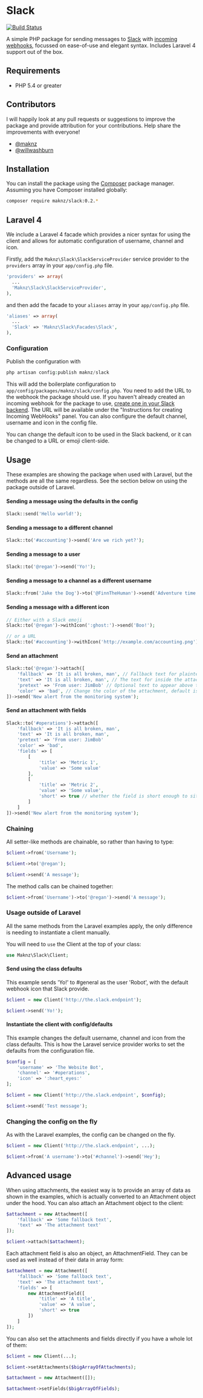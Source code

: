 # Slack

[![Build Status](https://travis-ci.org/maknz/slack.svg?branch=master)](https://travis-ci.org/maknz/slack)

A simple PHP package for sending messages to [Slack](https://slack.com) with [incoming webhooks](https://my.slack.com/services/new/incoming-webhook), focussed on ease-of-use and elegant syntax. Includes Laravel 4 support out of the box.

## Requirements

* PHP 5.4 or greater

## Contributors

I will happily look at any pull requests or suggestions to improve the package and provide attribution for your contributions. Help share the improvements with everyone!

* [@maknz](https://github.com/maknz)
* [@willwashburn](https://github.com/willwashburn)

## Installation

You can install the package using the [Composer](https://getcomposer.org/) package manager. Assuming you have Composer installed globally:

```sh
composer require maknz/slack:0.2.*
```

## Laravel 4 

We include a Laravel 4 facade which provides a nicer syntax for using the client and allows for automatic configuration of username, channel and icon.

Firstly, add the `Maknz\Slack\SlackServiceProvider` service provider to the `providers` array in your `app/config.php` file.

```php
'providers' => array(
  ...
  'Maknz\Slack\SlackServiceProvider',
),
```

and then add the facade to your `aliases` array in your `app/config.php` file.

```php
'aliases' => array(
  ...
  'Slack' => 'Maknz\Slack\Facades\Slack',
),
```

### Configuration

Publish the configuration with

```php
php artisan config:publish maknz/slack
```

This will add the boilerplate configuration to `app/config/packages/maknz/slack/config.php`. You need to add the URL to the webhook the package should use. If you haven't already created an incoming webhook for the package to use, [create one in your Slack backend](https://my.slack.com/services/new/incoming-webhook). The URL will be available under the "Instructions for creating Incoming WebHooks" panel. You can also configure the default channel, username and icon in the config file.

You can change the default icon to be used in the Slack backend, or it can be changed to a URL or emoji client-side.

## Usage

These examples are showing the package when used with Laravel, but the methods are all the same regardless. See the section below on using the package outside of Laravel.

#### Sending a message using the defaults in the config

```php
Slack::send('Hello world!');
```

#### Sending a message to a different channel
```php
Slack::to('#accounting')->send('Are we rich yet?');
```

#### Sending a message to a user
```php
Slack::to('@regan')->send('Yo!');
```

#### Sending a message to a channel as a different username
```php
Slack::from('Jake the Dog')->to('@FinnTheHuman')->send('Adventure time!');
```

#### Sending a message with a different icon
```php
// Either with a Slack emoji
Slack::to('@regan')->withIcon(':ghost:')->send('Boo!');

// or a URL
Slack::to('#accounting')->withIcon('http://example.com/accounting.png')->send('Some accounting notification');
```

#### Send an attachment

```php
Slack::to('@regan')->attach([
	'fallback' => 'It is all broken, man', // Fallback text for plaintext clients, like IRC
	'text' => 'It is all broken, man', // The text for inside the attachment
	'pretext' => 'From user: JimBob' // Optional text to appear above the attachment and below the actual message
	'color' => 'bad', // Change the color of the attachment, default is 'good'
])->send('New alert from the monitoring system');
```

#### Send an attachment with fields

```php
Slack::to('#operations')->attach([
	'fallback' => 'It is all broken, man',
	'text' => 'It is all broken, man',
	'pretext' => 'From user: JimBob'
	'color' => 'bad',
	'fields' => [
		[
			'title' => 'Metric 1',
			'value' => 'Some value'
		],
		[
			'title' => 'Metric 2',
			'value' => 'Some value',
			'short' => true // whether the field is short enough to sit side-by-side other fields, defaults to false
		]
	]
])->send('New alert from the monitoring system');
```

### Chaining

All setter-like methods are chainable, so rather than having to type:

```php
$client->from('Username');

$client->to('@regan');

$client->send('A message');
```

The method calls can be chained together:

```php
$client->from('Username')->to('@regan')->send('A message');
```

### Usage outside of Laravel

All the same methods from the Laravel examples apply, the only difference is needing to instantiate a client manually.

You will need to `use` the Client at the top of your class:

```php
use Maknz\Slack\Client;
```

#### Send using the class defaults

This example sends 'Yo!' to #general as the user 'Robot', with the default webhook icon that Slack provide.

```php
$client = new Client('http://the.slack.endpoint');

$client->send('Yo!'); 
```

#### Instantiate the client with config/defaults

This example changes the default username, channel and icon from the class defaults. This is how the Laravel service provider works to set the defaults from the configuration file.

```php
$config = [
	'username' => 'The Website Bot',
	'channel' => '#operations',
	'icon' => ':heart_eyes:'
];

$client = new Client('http://the.slack.endpoint', $config);

$client->send('Test message');
```

### Changing the config on the fly

As with the Laravel examples, the config can be changed on the fly.

```php
$client = new Client('http://the.slack.endpoint', ...);

$client->from('A username')->to('#channel')->send('Hey');
```

## Advanced usage

When using attachments, the easiest way is to provide an array of data as shown in the examples, which is actually converted to an Attachment object under the hood. You can also attach an Attachment object to the client:

```php
$attachment = new Attachment([
	'fallback' => 'Some fallback text',
	'text' => 'The attachment text'
]);

$client->attach($attachment);
```

Each attachment field is also an object, an AttachmentField. They can be used as well instead of their data in array form:

```php
$attachment = new Attachment([
	'fallback' => 'Some fallback text',
	'text' => 'The attachment text',
	'fields' => [
		new AttachmentField([
			'title' => 'A title',
			'value' => 'A value',
			'short' => true
		])
	]
]);
```

You can also set the attachments and fields directly if you have a whole lot of them:

```php
$client = new Client(...);

$client->setAttachments($bigArrayOfAttachments);
```

```php
$attachment = new Attachment([]);

$attachment->setFields($bigArrayOfFields);
```
